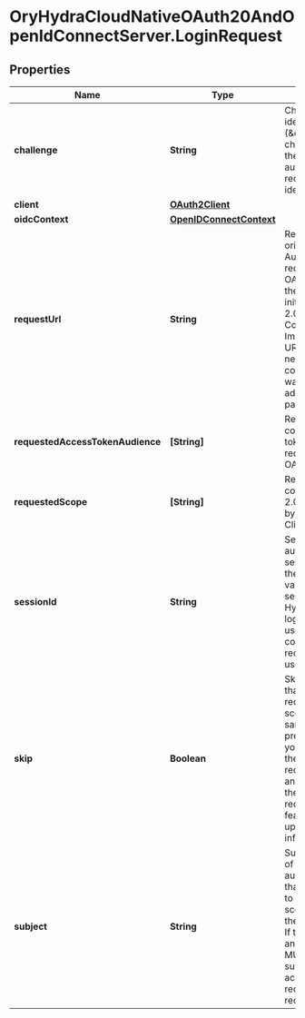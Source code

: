 # OryHydraCloudNativeOAuth20AndOpenIdConnectServer.LoginRequest

## Properties
Name | Type | Description | Notes
------------ | ------------- | ------------- | -------------
**challenge** | **String** | Challenge is the identifier (\&quot;authentication challenge\&quot;) of the consent authentication request. It is used to identify the session. | [optional] 
**client** | [**OAuth2Client**](OAuth2Client.md) |  | [optional] 
**oidcContext** | [**OpenIDConnectContext**](OpenIDConnectContext.md) |  | [optional] 
**requestUrl** | **String** | RequestURL is the original OAuth 2.0 Authorization URL requested by the OAuth 2.0 client. It is the URL which initiates the OAuth 2.0 Authorization Code or OAuth 2.0 Implicit flow. This URL is typically not needed, but might come in handy if you want to deal with additional request parameters. | [optional] 
**requestedAccessTokenAudience** | **[String]** | RequestedScope contains the access token audience as requested by the OAuth 2.0 Client. | [optional] 
**requestedScope** | **[String]** | RequestedScope contains the OAuth 2.0 Scope requested by the OAuth 2.0 Client. | [optional] 
**sessionId** | **String** | SessionID is the authentication session ID. It is set if the browser had a valid authentication session at ORY Hydra during the login flow. It can be used to associate consecutive login requests by a certain user. | [optional] 
**skip** | **Boolean** | Skip, if true, implies that the client has requested the same scopes from the same user previously. If true, you can skip asking the user to grant the requested scopes, and simply forward the user to the redirect URL.  This feature allows you to update / set session information. | [optional] 
**subject** | **String** | Subject is the user ID of the end-user that authenticated. Now, that end user needs to grant or deny the scope requested by the OAuth 2.0 client. If this value is set and &#x60;skip&#x60; is true, you MUST include this subject type when accepting the login request, or the request will fail. | [optional] 



